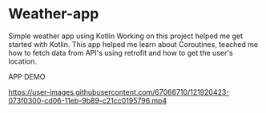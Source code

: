 # Weather-app
Simple weather app using Kotlin
Working on this project helped me get started with Kotlin. This app helped me learn about Coroutines, teached me how to fetch data from API's using retrofit and how to get the user's location.


APP DEMO

https://user-images.githubusercontent.com/67066710/121920423-073f0300-cd06-11eb-9b89-c21cc0195796.mp4
